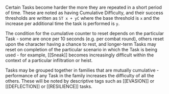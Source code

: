 Certain Tasks become harder the more they are repeated in a short period of time. These are noted as having Cumulative Difficulty, and their success thresholds are written as `ST x + yC` where the base threshold is `x` and the increase per additional time the task is performed is `y`.

The condition for the cumulative counter to reset depends on the particular Task - some are once per 10 seconds (e.g. per combat round), others reset upon the character having a chance to rest, and longer-term Tasks may reset on completion of the particular scenario in which the Task is being used - for example, [[Sneak]] becomes increasingly difficult within the context of a particular infiltration or heist.

Tasks may be grouped together in families that are mutually cumulative - performance of any Task in the family increases the difficulty of all the others. These will be noted by descriptive tags such as [[EVASION]] or [[DEFLECTION]] or [[RESILIENCE]] tasks.
